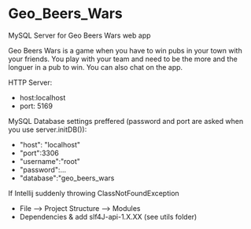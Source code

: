 # Geo_Beers_Wars
MySQL Server for Geo Beers Wars web app

Geo Beers Wars is a game when you have to win pubs in your town with your friends.
You play with your team and need to be the more and the longuer in a pub to win. You can also chat on the app.

HTTP Server:
* host:localhost
* port: 5169

MySQL Database settings preffered (password and port are asked when you use server.initDB()):
* "host": "localhost"
* "port":3306
* "username":"root"
* "password":...
* "database":"geo_beers_wars

If Intellij suddenly throwing ClassNotFoundException
* File --> Project Structure --> Modules
* Dependencies & add slf4J-api-1.X.XX (see utils folder)
